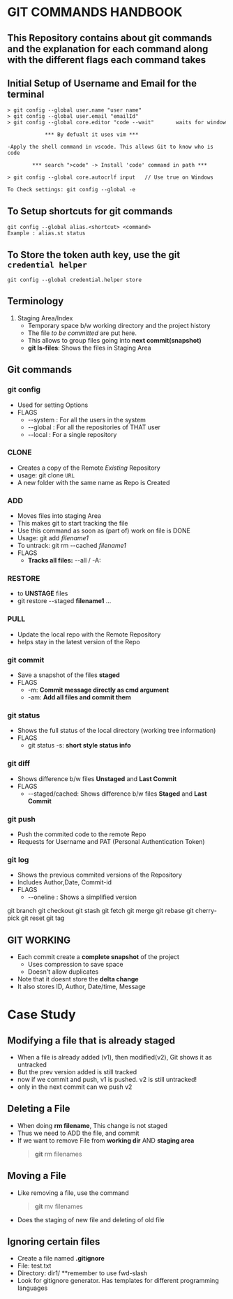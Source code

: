 # GIT COMMANDS HANDBOOK
## This Repository contains about git commands and the explanation for each command along with the different flags each command takes


## Initial Setup of Username and Email for the terminal
    > git config --global user.name "user name"
    > git config --global user.email "emailId"
    > git config --global core.editor "code --wait"       waits for window
            
                *** By defualt it uses vim ***

    -Apply the shell command in vscode. This allows Git to know who is code 
            
            *** search ">code" -> Install 'code' command in path ***

    > git config --global core.autocrlf input   // Use true on Windows

    To Check settings: git config --global -e
## To Setup shortcuts for git commands
    git config --global alias.<shortcut> <command>
    Example : alias.st status
## To Store the token auth key, use the git `credential helper`
    git config --global credential.helper store
## Terminology
1. Staging Area/Index
    - Temporary space b/w working directory and the project history
    - The file *to be committed* are put here.
    - This allows to group files going into **next commit(snapshot)**
    - **git ls-files**: Shows the files in Staging Area

## Git commands
### git config  
- Used for setting Options
- FLAGS
    - --system : For all the users in the system
    - --global : For all the repositories of THAT user
    - --local  : For a single repository


### CLONE
- Creates a copy of the Remote *Existing* Repository
- usage: git clone `URL`
- A new folder with the same name as Repo is Created 

### ADD
- Moves files into staging Area
- This makes git to start tracking the file
- Use this command as soon as (part of) work on file is DONE
- Usage: git add *filename1*
- To untrack: git rm --cached *filename1*
- FLAGS
    - **Tracks all files:** --all / -A:

### RESTORE
- to **UNSTAGE** files 
- git restore --staged **filename1** ... 

### PULL
- Update the local repo with the Remote Repository
- helps stay in the latest version of the Repo
### git commit
- Save a snapshot of the files **staged**
- FLAGS
    - -m: **Commit message directly as cmd argument**
    - -am: **Add all files and commit them**
### git status
- Shows the full status of the local directory (working tree information)
- FLAGS
    - git status -s: **short style status info**
### git diff
- Shows difference b/w files **Unstaged** and **Last Commit**
- FLAGS
    - --staged/cached: Shows difference b/w files **Staged** and **Last Commit**
### git push
- Push the commited code to the remote Repo
- Requests for Username and PAT (Personal Authentication Token)

### git log
- Shows the previous commited versions of the Repository
- Includes Author,Date, Commit-id
- FLAGS
    - --oneline : Shows a simplified version

git branch
git checkout
git stash
git fetch
git merge
git rebase
git cherry-pick
git reset
git tag


## GIT WORKING
- Each commit create a **complete snapshot** of the project
    - Uses compression to save space
    - Doesn't allow duplicates
- Note that it doesnt store the **delta change**
- It also stores ID, Author, Date/time, Message

# Case Study
## Modifying a file that is already staged
- When a file is already added (v1), then modified(v2), Git shows it as untracked
- But the prev version added is still tracked
- now if we commit and push, v1 is pushed. v2 is still untracked!
- only in the next commit can we push v2

## Deleting a File
- When doing **rm filename**, This change is not staged
- Thus we need to ADD the file, and commit
- If we want to remove File from **working dir** AND **staging area**
    > **git** rm filenames

## Moving a File
- Like removing a file, use the command
    > **git** mv filenames
- Does the staging of new file and deleting of old file

## Ignoring certain files
- Create a file named **.gitignore**
- File: test.txt
- Directory: dir1/      **remember to use fwd-slash
- Look for gitignore generator. Has templates for different programming languages